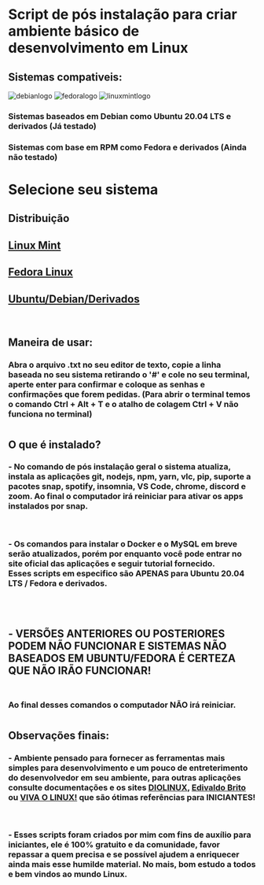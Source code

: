 # Script de pós instalação para criar ambiente básico de desenvolvimento em Linux

## Sistemas compativeis:
![debianlogo](https://cdn.icon-icons.com/icons2/2415/PNG/128/debian_plain_wordmark_logo_icon_146567.png)
![fedoralogo](https://cdn.icon-icons.com/icons2/1508/PNG/128/distributorlogofedora_104089.png)
![linuxmintlogo](https://cdn.icon-icons.com/icons2/2108/PNG/128/linux_mint_icon_130886.png)

### **Sistemas baseados em Debian como Ubuntu 20.04 LTS e derivados (Já testado)**
### **Sistemas com base em RPM como Fedora e derivados (Ainda não testado)**

#
# Selecione seu sistema

## Distribuição

## [Linux Mint](https://github.com/LeoCosta-dev/ajudaLinux/blob/main/mint.md)
## [Fedora Linux](https://github.com/LeoCosta-dev/ajudaLinux/blob/main/fedora.md)
## [Ubuntu/Debian/Derivados](https://github.com/LeoCosta-dev/ajudaLinux/blob/main/ubuntu-debian.md)

<br>

## Maneira de usar:
### Abra o arquivo .txt no seu editor de texto, copie a linha baseada no seu sistema retirando o '#' e cole no seu terminal, aperte enter para confirmar e coloque as senhas e confirmações que forem pedidas. (Para abrir o terminal temos o comando Ctrl + Alt + T e o atalho de colagem Ctrl + V não funciona no terminal)

#
## O que é instalado?
### - No comando de pós instalação geral o sistema atualiza, instala as aplicações git, nodejs, npm, yarn, vlc, pip, suporte a pacotes snap, spotify, insomnia, VS Code, chrome, discord e zoom. Ao final o computador irá reiniciar para ativar os apps instalados por snap.
<br>

### - Os comandos para instalar o Docker e o MySQL em breve serão atualizados, porém por enquanto você pode entrar no site oficial das aplicações e seguir tutorial fornecido.<BR> Esses scripts em especifico são **APENAS** para Ubuntu 20.04 LTS / Fedora e derivados. 
<BR><BR> 

## - **VERSÕES ANTERIORES OU POSTERIORES PODEM NÃO FUNCIONAR E SISTEMAS NÃO BASEADOS EM UBUNTU/FEDORA É CERTEZA QUE NÃO IRÃO FUNCIONAR!** <BR><BR>
### Ao final desses comandos o computador **NÃO** irá reiniciar.

#
## Observações finais:
### - Ambiente pensado para fornecer as ferramentas mais simples para desenvolvimento e um pouco de entreterimento do desenvolvedor em seu ambiente, para outras aplicações consulte documentações e os sites [DIOLINUX](<https://diolinux.com.br/>), [Edivaldo Brito](<https://www.edivaldobrito.com.br/>) ou [VIVA O LINUX!](<https://www.vivaolinux.com.br/>) que são ótimas referências para **INICIANTES!**
</br>

### - Esses scripts foram criados por mim com fins de auxílio para iniciantes, ele é 100% gratuito e da comunidade, favor repassar a quem precisa e se possível ajudem a enriquecer ainda mais esse humilde material. No mais, bom estudo a todos e bem vindos ao mundo Linux.